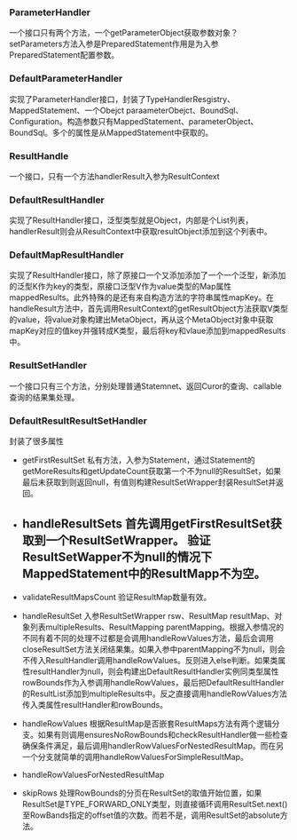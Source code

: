 ### ParameterHandler
一个接口只有两个方法，一个getParameterObject获取参数对象？setParameters方法入参是PreparedStatement作用是为入参PreparedStatement配置参数。
###  DefaultParameterHandler
实现了ParameterHandler接口，封装了TypeHandlerResgistry、MappedStatement、一个Obejct paraameterObejct、BoundSql、Configuration。构造参数只有MappedStatement、parameterObject、BoundSql。多个的属性是从MappedStatement中获取的。

### ResultHandle<T>
一个接口，只有一个方法handlerResult入参为ResultContext

### DefaultResultHandler
实现了ResultHandler接口，泛型类型就是Object，内部是个List列表，handlerResult则会从ResultContext中获取resultObject添加到这个列表中。

### DefaultMapResultHandler
实现了ResultHandler接口，除了原接口一个又添加添加了一个一个泛型，新添加的泛型K作为key的类型，原接口泛型V作为value类型的Map属性mappedResults。此外特殊的是还有来自构造方法的字符串属性mapKey。在handleResult方法中，首先调用ResultContext的getResultObject方法获取V类型的value，将value对象构建出MetaObject，再从这个MetaObject对象中获取mapKey对应的值key并强转成K类型，最后将key和vlaue添加到mappedResults中。

### ResultSetHandler
一个接口只有三个方法，分别处理普通Statemnet、返回Curor的查询、callable查询的结果集处理。

### DefaultResultResultSetHandler
封装了很多属性
-   getFirstResultSet
    私有方法，入参为Statement，通过Statement的getMoreResults和getUpdateCount获取第一个不为null的ResultSet，如果最后未获取到则返回null，有值则构建ResultSetWrapper封装ResultSet并返回。
-   handleResultSets
    首先调用getFirstResultSet获取到一个ResultSetWrapper。
    验证ResultSetWapper不为null的情况下MappedStatement中的ResultMapp不为空。
    -   
-   validateResultMapsCount 
   验证ResultMap数量有效。
-   handleResultSet
    入参ResultSetWrapper rsw、ResultMap resultMap、对象列表multipleResults、ResultMapping parentMapping。根据入参情况的不同有着不同的处理不过都是会调用handleRowValues方法，最后会调用closeResultSet方法关闭结果集。如果入参中parentMapping不为null，则会不传入ResultHandler调用handleRowValues。反则进入else判断。如果类属性resultHandler为null，则会构建出DefaultResultHandler实例同类型属性rowBounds作为入参调用handleRowValues，最后把DefaultResultHandler的ResultList添加到multipleResults中。反之直接调用handleRowValues方法传入类属性resultHandler和rowBounds。
-   handleRowValues
    根据ResultMap是否嵌套ResultMaps方法有两个逻辑分支。如果有则调用ensuresNoRowBounds和checkResultHandler做一些检查确保条件满足，最后调用handlerRowValuesForNestedResultMap。而在另一个分支就简单的调用handleRowValuesForSimpleResultMap。
-   handleRowValuesForNestedResultMap
    
-   skipRows
    处理RowBounds的分页在ResultSet的取值开始位置，如果ResultSet是TYPE_FORWARD_ONLY类型，则直接循环调用ResultSet.next()至RowBands指定的offset值的次数。而若不是，调用ResultSet的absolute方法。

